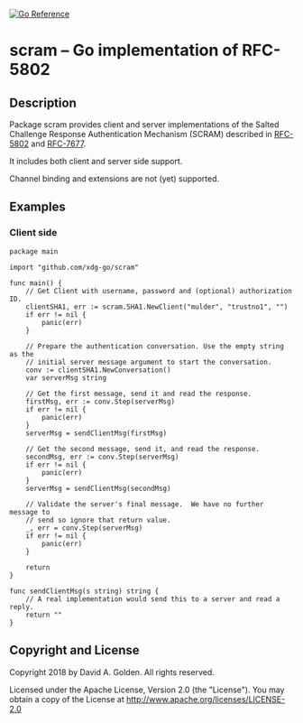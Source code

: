 [![Go Reference](https://pkg.go.dev/badge/github.com/xdg-go/scram.svg)](https://pkg.go.dev/github.com/xdg-go/scram)

# scram – Go implementation of RFC-5802

## Description

Package scram provides client and server implementations of the Salted
Challenge Response Authentication Mechanism (SCRAM) described in
[RFC-5802](https://tools.ietf.org/html/rfc5802) and
[RFC-7677](https://tools.ietf.org/html/rfc7677).

It includes both client and server side support.

Channel binding and extensions are not (yet) supported.

## Examples

### Client side

    package main

    import "github.com/xdg-go/scram"

    func main() {
        // Get Client with username, password and (optional) authorization ID.
        clientSHA1, err := scram.SHA1.NewClient("mulder", "trustno1", "")
        if err != nil {
            panic(err)
        }

        // Prepare the authentication conversation. Use the empty string as the
        // initial server message argument to start the conversation.
        conv := clientSHA1.NewConversation()
        var serverMsg string

        // Get the first message, send it and read the response.
        firstMsg, err := conv.Step(serverMsg)
        if err != nil {
            panic(err)
        }
        serverMsg = sendClientMsg(firstMsg)

        // Get the second message, send it, and read the response.
        secondMsg, err := conv.Step(serverMsg)
        if err != nil {
            panic(err)
        }
        serverMsg = sendClientMsg(secondMsg)

        // Validate the server's final message.  We have no further message to
        // send so ignore that return value.
        _, err = conv.Step(serverMsg)
        if err != nil {
            panic(err)
        }

        return
    }

    func sendClientMsg(s string) string {
        // A real implementation would send this to a server and read a reply.
        return ""
    }

## Copyright and License

Copyright 2018 by David A. Golden. All rights reserved.

Licensed under the Apache License, Version 2.0 (the "License"). You may
obtain a copy of the License at http://www.apache.org/licenses/LICENSE-2.0
